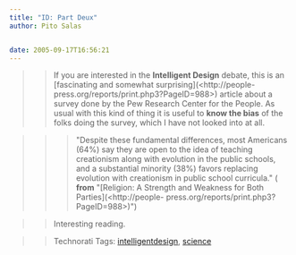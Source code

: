 ```yaml
---
title: "ID: Part Deux"
author: Pito Salas


date: 2005-09-17T16:56:21
---
```



>>

>> If you are interested in the **Intelligent Design** debate, this is an
[fascinating and somewhat surprising](<http://people-
press.org/reports/print.php3?PageID=988>) article about a survey done by the
Pew Research Center for the People. As usual with this kind of thing it is
useful to **know the bias** of the folks doing the survey, which I have not
looked into at all.

>>

>>> "Despite these fundamental differences, most Americans (64%) say they are
open to the idea of teaching creationism along with evolution in the public
schools, and a substantial minority (38%) favors replacing evolution with
creationism in public school curricula." ( **from** "[Religion: A Strength and
Weakness for Both Parties](<http://people-
press.org/reports/print.php3?PageID=988>)")

>>

>> Interesting reading.

>>

>> Technorati Tags:
[intelligentdesign](<http://www.technorati.com/tag/intelligentdesign>),
[science](<http://www.technorati.com/tag/science>)


